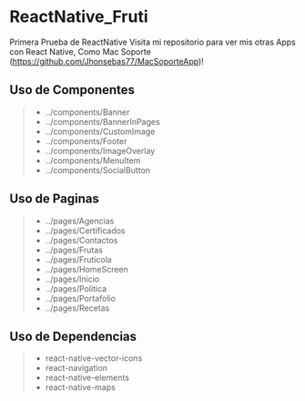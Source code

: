 # ReactNative_Fruti
Primera Prueba de ReactNative
Visita mi repositorio para ver mis otras Apps con React Native, Como Mac Soporte (https://github.com/Jhonsebas77/MacSoporteApp)!


## Uso de Componentes
> - ../components/Banner
> - ../components/BannerInPages
> - ../components/CustomImage
> - ../components/Footer
> - ../components/ImageOverlay
> - ../components/MenuItem
> - ../components/SocialButton

## Uso de Paginas
> - ../pages/Agencias
> - ../pages/Certificados
> - ../pages/Contactos
> - ../pages/Frutas
> - ../pages/Fruticola
> - ../pages/HomeScreen
> - ../pages/Inicio
> - ../pages/Politica
> - ../pages/Portafolio
> - ../pages/Recetas

## Uso de Dependencias
> - react-native-vector-icons
> - react-navigation
> - react-native-elements
> - react-native-maps
